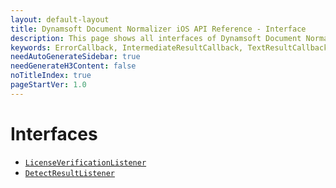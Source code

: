 ```yaml
---
layout: default-layout
title: Dynamsoft Document Normalizer iOS API Reference - Interface
description: This page shows all interfaces of Dynamsoft Document Normalizer for iOS SDK.
keywords: ErrorCallback, IntermediateResultCallback, TextResultCallback, DBRServerLicenseVerificationListener, interface, api reference, ios
needAutoGenerateSidebar: true
needGenerateH3Content: false
noTitleIndex: true
pageStartVer: 1.0
---
```


# Interfaces

- [`LicenseVerificationListener`](license-verification-listener.md)
- [`DetectResultListener`](detect-result-listener.md)
